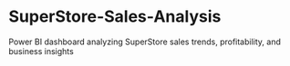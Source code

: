 # SuperStore-Sales-Analysis
Power BI dashboard analyzing SuperStore sales trends, profitability, and business insights
